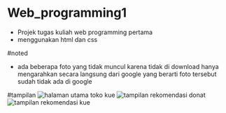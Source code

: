 # Web_programming1
- Projek tugas kuliah web programming pertama
- menggunakan html dan css

#noted
- ada beberapa foto yang tidak muncul karena tidak di download hanya mengarahkan secara langsung dari google yang berarti foto tersebut sudah tidak ada di google

#tampilan
![halaman utama toko kue](https://user-images.githubusercontent.com/99815229/235028861-774ed285-2853-48ba-a88a-d3fc97c35efc.png)
![tampilan rekomendasi donat](https://user-images.githubusercontent.com/99815229/235029306-de14fe10-02bd-47e7-8d97-14622ea35152.png)
![tampilan rekomendasi kue](https://user-images.githubusercontent.com/99815229/235029314-28041980-e4ad-4ac6-94a8-25b0eed224a6.png)
